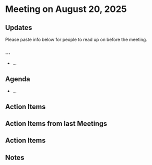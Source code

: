 # Meeting on August 20, 2025

## Updates
Please paste info below for people to read up on before the meeting.

### …
- …

## Agenda
- …

## Action Items

## Action Items from last Meetings

## Action Items

## Notes
